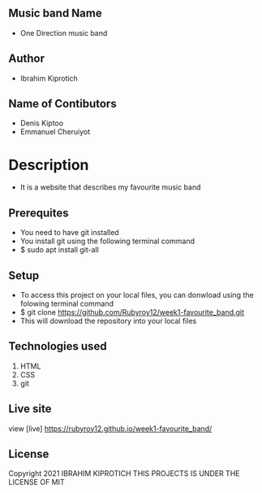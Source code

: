 ## Music band Name
* One Direction music band
## Author

* Ibrahim Kiprotich
## Name of Contibutors
* Denis Kiptoo
* Emmanuel Cheruiyot
# Description
* It is a website that describes my favourite music band

## Prerequites
* You need to have git installed
* You install git using the following terminal command
* $ sudo apt install git-all

## Setup
* To access this project on your local files, you can donwload using the folowing terminal command
* $ git clone https://github.com/Rubyroy12/week1-favourite_band.git
* This will download the repository into your local files

## Technologies used
1. HTML
2. CSS
3. git

## Live site
view [live] https://rubyroy12.github.io/week1-favourite_band/

## License
Copyright 2021 IBRAHIM KIPROTICH
THIS PROJECTS IS UNDER THE LICENSE OF  MIT
